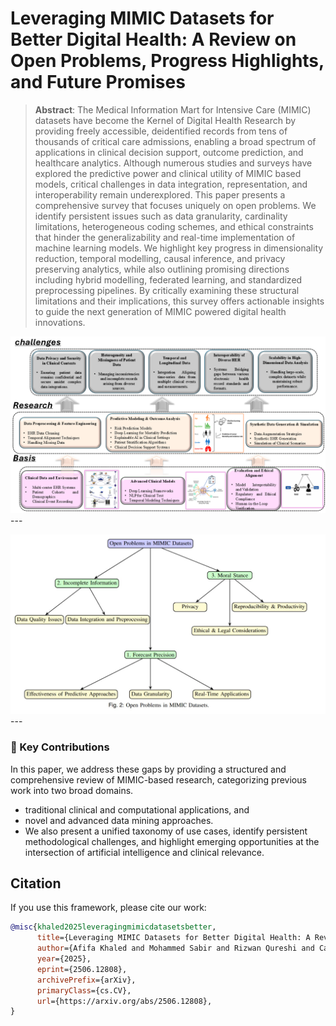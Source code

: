 #  Leveraging MIMIC Datasets for Better Digital Health: A Review on Open Problems, Progress Highlights, and Future Promises


> **Abstract**: The Medical Information Mart for Intensive Care (MIMIC) datasets have become the Kernel of Digital Health Research by providing freely accessible, deidentified records from tens of thousands of critical care admissions, enabling a broad spectrum of applications in clinical decision support, outcome prediction, and healthcare analytics. Although numerous studies and surveys have explored the predictive power and clinical utility of MIMIC based models, critical challenges in data integration, representation, and interoperability remain underexplored. This paper presents a comprehensive survey that focuses uniquely on open problems. We identify persistent issues such as data granularity, cardinality limitations, heterogeneous coding schemes, and ethical constraints that hinder the generalizability and real-time implementation of machine learning models. We highlight key progress in dimensionality reduction, temporal modelling, causal inference, and privacy preserving analytics, while also outlining promising directions including hybrid modelling, federated learning, and standardized preprocessing pipelines. By critically examining these structural limitations and their implications, this survey offers actionable insights to guide the next generation of MIMIC powered digital health innovations.


![mainfig](./Framwork.png)---


![mainfig](./Open_Problems.JPG)---



### 🎯 Key Contributions


In this paper, we address these gaps by providing a structured and comprehensive review of MIMIC-based research, categorizing previous work into two broad domains.
 -  traditional clinical and computational applications, and
 -  novel and advanced data mining approaches.
 -  We also present a unified taxonomy of use cases, identify persistent methodological challenges, and highlight emerging opportunities at the intersection of artificial intelligence and clinical relevance.



## Citation
If you use this framework, please cite our work:

```bibtex
@misc{khaled2025leveragingmimicdatasetsbetter,
      title={Leveraging MIMIC Datasets for Better Digital Health: A Review on Open Problems, Progress Highlights, and Future Promises}, 
      author={Afifa Khaled and Mohammed Sabir and Rizwan Qureshi and Camillo Maria Caruso and Valerio Guarrasi and Suncheng Xiang and S Kevin Zhou},
      year={2025},
      eprint={2506.12808},
      archivePrefix={arXiv},
      primaryClass={cs.CV},
      url={https://arxiv.org/abs/2506.12808}, 
}
